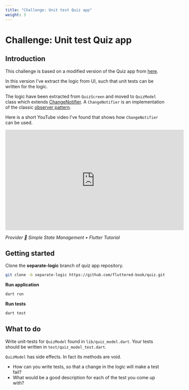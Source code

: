 ```yaml
---
title: "Challenge: Unit test Quiz app"
weight: 3
---
```


# Challenge: Unit test Quiz app

## Introduction

This challenge is based on a modified version of the Quiz app from
[here](../../interactivity/quiz/).

In this version I've extract the logic from UI, such that unit tests can be
written for the logic.

The logic have been extracted from `QuizScreen` and moved to `QuizModel` class
which extends
[ChangeNotifier](https://api.flutter.dev/flutter/foundation/ChangeNotifier-class.html).
A `ChangeNotifier` is an implementation of the classic [observer
pattern](https://en.wikipedia.org/wiki/Observer_pattern).

Here is a short YouTube video I've found that shows how `ChangeNotifier` can be
used.

<iframe width="560" height="315" src="https://www.youtube.com/embed/uQuxrZE2dqA?si=_vaJM46hqY8CdMBa" title="YouTube video player" frameborder="0" allow="accelerometer; autoplay; clipboard-write; encrypted-media; gyroscope; picture-in-picture; web-share" referrerpolicy="strict-origin-when-cross-origin" allowfullscreen></iframe>

_Provider 📱 Simple State Management • Flutter Tutorial_

## Getting started

Clone the **separate-logic** branch of quiz app repository.

```sh
git clone -b separate-logic https://github.com/fluttered-book/quiz.git
```

**Run application**

```sh
dart run
```

**Run tests**

```sh
dart test
```

## What to do

Write unit-tests for `QuizModel` found in `lib/quiz_model.dart`.
Your tests should be written in `test/quiz_model_test.dart`.

`QuizModel` has side effects.
In fact its methods are void.

- How can you write tests, so that a change in the logic will make a test fail?
- What would be a good description for each of the test you come up with?
